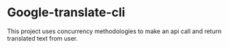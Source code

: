 # Google-translate-cli
This project uses concurrency methodologies to make an api call and return translated text from user.
